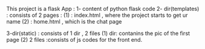 This project is a flask App :
1- content of python flask code
2- dir(templates) :
	consists of 2 pages :
	(1) : index.html , where the project starts to get ur name
	(2) : home.html , which is the chat page

3-dir(static) : 
	consists of 1 dir , 2 files
	(1) dir: contanins the pic of the first page
	(2) 2 files :consists of js codes for the front end.
